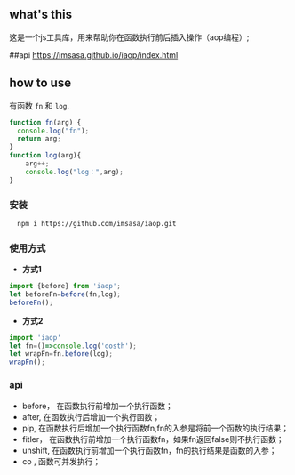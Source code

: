 ## what's this
这是一个js工具库，用来帮助你在函数执行前后插入操作（aop编程）;

##api
https://imsasa.github.io/iaop/index.html

## how to use

有函数 `fn` 和 `log`.
  ```javascript
  function fn(arg) {
    console.log("fn");
    return arg;
  }
  function log(arg){
      arg++;
      console.log("log：",arg);
  }
  ```

### 安装
```bash 
  npm i https://github.com/imsasa/iaop.git
  ````

### 使用方式
- **方式1**

```javascript
import {before} from 'iaop';
let beforeFn=before(fn,log);
beforeFn();
```
- **方式2**

```javascript
import 'iaop'
let fn=()=>console.log('dosth');
let wrapFn=fn.before(log);
wrapFn();
```

### api
- before， 在函数执行前增加一个执行函数；
- after, 在函数执行后增加一个执行函数；
- pip, 在函数执行后增加一个执行函数fn,fn的入参是将前一个函数的执行结果；
- fitler， 在函数执行前增加一个执行函数fn，如果fn返回false则不执行函数；
- unshift, 在函数执行前增加一个执行函数fn，fn的执行结果是函数的入参；
- co , 函数可并发执行；



